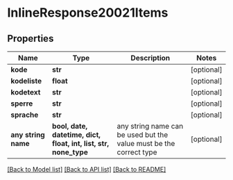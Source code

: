 # InlineResponse20021Items


## Properties
Name | Type | Description | Notes
------------ | ------------- | ------------- | -------------
**kode** | **str** |  | [optional] 
**kodeliste** | **float** |  | [optional] 
**kodetext** | **str** |  | [optional] 
**sperre** | **str** |  | [optional] 
**sprache** | **str** |  | [optional] 
**any string name** | **bool, date, datetime, dict, float, int, list, str, none_type** | any string name can be used but the value must be the correct type | [optional]

[[Back to Model list]](../README.md#documentation-for-models) [[Back to API list]](../README.md#documentation-for-api-endpoints) [[Back to README]](../README.md)


